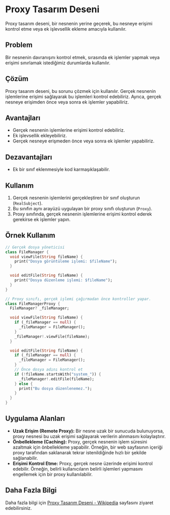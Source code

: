 # Proxy Tasarım Deseni

Proxy tasarım deseni, bir nesnenin yerine geçerek, bu nesneye erişimi kontrol etme veya ek işlevsellik ekleme amacıyla kullanılır.

## Problem

Bir nesnenin davranışını kontrol etmek, sırasında ek işlemler yapmak veya erişimi sınırlamak istediğimiz durumlarda kullanılır.

## Çözüm

Proxy tasarım deseni, bu sorunu çözmek için kullanılır. Gerçek nesnenin işlemlerine erişimi sağlayarak bu işlemleri kontrol edebiliriz. Ayrıca, gerçek nesneye erişimden önce veya sonra ek işlemler yapabiliriz.

## Avantajları

- Gerçek nesnenin işlemlerine erişimi kontrol edebiliriz.
- Ek işlevsellik ekleyebiliriz.
- Gerçek nesneye erişmeden önce veya sonra ek işlemler yapabiliriz.

## Dezavantajları

- Ek bir sınıf eklenmesiyle kod karmaşıklaşabilir.

## Kullanım

1. Gerçek nesnenin işlemlerini gerçekleştiren bir sınıf oluşturun (`RealSubject`).
2. Bu sınıfın aynı arayüzü uygulayan bir proxy sınıfı oluşturun (`Proxy`).
3. Proxy sınıfında, gerçek nesnenin işlemlerine erişimi kontrol ederek gerekirse ek işlemler yapın.

## Örnek Kullanım

```dart
// Gerçek dosya yöneticisi
class FileManager {
  void viewFile(String fileName) {
    print("Dosya görüntüleme işlemi: $fileName");
  }

  void editFile(String fileName) {
    print("Dosya düzenleme işlemi: $fileName");
  }
}

// Proxy sınıfı, gerçek işlemi çağırmadan önce kontroller yapar.
class FileManagerProxy {
  FileManager? _fileManager;

  void viewFile(String fileName) {
    if (_fileManager == null) {
      _fileManager = FileManager();
    }
    _fileManager!.viewFile(fileName);
  }

  void editFile(String fileName) {
    if (_fileManager == null) {
      _fileManager = FileManager();
    }
    // Önce dosya adını kontrol et
    if (!fileName.startsWith("system_")) {
      _fileManager!.editFile(fileName);
    } else {
      print("Bu dosya düzenlenemez.");
    }
  }
}
```

## Uygulama Alanları

- **Uzak Erişim (Remote Proxy):** Bir nesne uzak bir sunucuda bulunuyorsa, proxy nesnesi bu uzak erişimi sağlayarak verilerin alınmasını kolaylaştırır.
- **Önbellekleme (Caching):** Proxy, gerçek nesnenin işlem süresini azaltmak için önbellekleme yapabilir. Örneğin, bir web sayfasının içeriği proxy tarafından saklanarak tekrar istenildiğinde hızlı bir şekilde sağlanabilir.
- **Erişimi Kontrol Etme:** Proxy, gerçek nesne üzerinde erişimi kontrol edebilir. Örneğin, belirli kullanıcıların belirli işlemleri yapmasını engellemek için bir proxy kullanılabilir.

## Daha Fazla Bilgi

Daha fazla bilgi için [Proxy Tasarım Deseni - Wikipedia](https://en.wikipedia.org/wiki/Proxy_pattern) sayfasını ziyaret edebilirsiniz.
